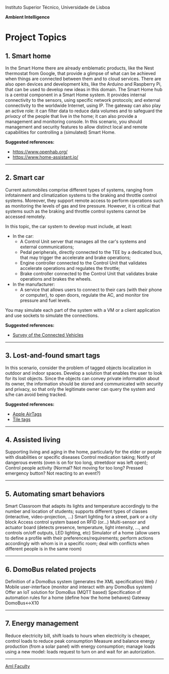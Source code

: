 Instituto Superior Técnico, Universidade de Lisboa

**Ambient Intelligence**

# Project Topics

## 1. Smart home

In the Smart Home there are already emblematic products, like the Nest thermostat from Google, that provide a glimpse of what can be achieved when things are connected between them and to cloud services.
There are also open devices and development kits, like the Arduino and Raspberry Pi, that can be used to develop new ideas in this domain.
The Smart Home hub is a central component in a Smart Home system.
It provides internal connectivity to the sensors, using specific network protocols; and external connectivity to the worldwide Internet, using IP.
The gateway can also play an active role: it can filter data to reduce data volumes and to safeguard the _privacy_ of the people that live in the home; it can also provide a management and monitoring console.
In this scenario, you should management and security features to allow distinct local and remote capabilities for controlling a (simulated) Smart Home.

**Suggested references:**

- <https://www.openhab.org/>
- <https://www.home-assistant.io/>

----

## 2. Smart car

Current automobiles comprise different types of systems, ranging from infotainment and climatization systems to the braking and throttle control systems.
Moreover, they support remote access to perform operations such as monitoring the levels of gas and tire pressure.
However, it is critical that systems such as the braking and throttle control systems cannot be accessed remotely.

In this topic, the car system to develop must include, at least:

- In the car:
  - A Control Unit server that manages all the car's systems and external communications;
  - Pedal peripherals, directly connected to the TEE by a dedicated bus, that may trigger the accelerate and brake operations;
  - Engine controller connected to the Control Unit that validates accelerate operations and regulates the throttle;
  - Brake controller connected to the Control Unit that validates brake operations and brakes the wheels.
- In the manufacturer:
  - A service that allows users to connect to their cars (with their phone or computer), to open doors, regulate the AC, and monitor tire pressure and fuel levels.

You may simulate each part of the system with a VM or a client application and use sockets to simulate the connections.  

**Suggested references:**

- [Survey of the Connected Vehicles](https://ieeexplore.ieee.org/abstract/document/8058008)

----

## 3. Lost-and-found smart tags

In this scenario, consider the problem of tagged objects localization in outdoor and indoor spaces.
Develop a solution that enables the user to look for its lost objects.
Since the objects can convey private information about its owner, the information should be stored and communicated with security and privacy, so that only the legitimate owner can query the system and s/he can avoid being tracked.

**Suggested references:**

- [Apple AirTags](https://www.macrumors.com/guide/airtags/)
- [Tile tags](https://www.thetileapp.com/en-us/how-it-works)

----

## 4. Assisted living

Supporting living and aging in the home, particularly for the elder or people with disabilities or specific diseases
Control medication taking;
Notify of dangerous events (oven is on for too long, streetdoor was left open);
Control people activity (Normal? Not moving for too long? Pressed emergency button? Not reacting to an event?)

----

## 5. Automating smart behaviors

Smart Classroom that adapts its lights and temperature accordingly to the number and location of students; supports different types of classes (interactive, video-projection, …)
Smart lighting for a street, park or a city block
Access control system based on RFID (or…)
Multi-sensor and actuator board (detects presence, temperature, light intensity, ..., and controls on/off outputs, LED lighting, etc)
Simulator of a home (allow users to define a profile with their preferences/requirements; perform actions accordingly with whom is in a specific room; deal with conflicts when different people is in the same room)

----

## 6. DomoBus related projects

Definition of a DomoBus system (generates the XML specification)
Web / Mobile user-interface (monitor and interact with any DomoBus system)
Offer an IoT solution for DomoBus (MQTT based)
Specification of automation rules for a home (define how the home behaves)
Gateway DomoBus↔X10

----

## 7. Energy management

Reduce electricity bill, shift loads to hours when electricity is cheaper, control loads to reduce peak consumption
Measure and balance energy production (from a solar panel) with energy consumption; manage loads using a new model: loads request to turn on and wait for an autorization.

----

[AmI Faculty](mailto:meic-ami@disciplinas.tecnico.ulisboa.pt)
